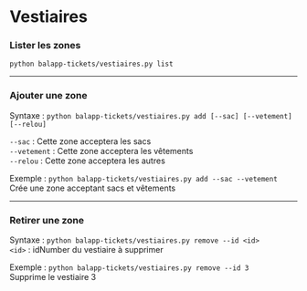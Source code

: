 # Vestiaires
### Lister les zones
`python balapp-tickets/vestiaires.py list`

---

### Ajouter une zone
Syntaxe : `python balapp-tickets/vestiaires.py add [--sac] [--vetement] [--relou]`  

`--sac` : Cette zone acceptera les sacs  
`--vetement` : Cette zone acceptera les vêtements  
`--relou` : Cette zone acceptera les autres

Exemple : `python balapp-tickets/vestiaires.py add --sac --vetement`  
Crée une zone acceptant sacs et vêtements

---
### Retirer une zone
Syntaxe : `python balapp-tickets/vestiaires.py remove --id <id>`  
`<id>` : idNumber du vestiaire à supprimer

Exemple : `python balapp-tickets/vestiaires.py remove --id 3`  
Supprime le vestiaire 3